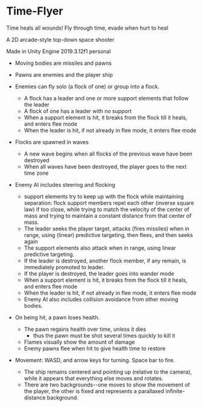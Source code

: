 # Time-Flyer
Time heals all wounds!  Fly through time, evade when hurt to heal

A 2D arcade-style top-down space shooter

Made in Unity Engine 2019.3.12f1 personal

* Moving bodies are missiles and pawns

* Pawns are enemies and the player ship

* Enemies can fly solo (a flock of one) or group into a flock.

  * A flock has a leader and one or more support elements that follow the leader
  * A flock of one has a leader with no support
  * When a support element is hit, it breaks from the flock till it heals, and enters flee mode
  * When the leader is hit, if not already in flee mode, it enters flee mode

* Flocks are spawned in waves
  * A new wave begins when all flocks of the previous wave have been destroyed
  * When all waves have been destroyed, the player goes to the next time zone

* Enemy AI includes steering and flocking
  * support elements try to keep up with the flock while maintaining separation: flock support members repel each other (inverse square law) if too close, while trying to match the velocity of the center of mass and trying to maintain a constant distance from that center of mass.
  * The leader seeks the player target, attacks (fires missiles) when in range, using (linear) predictive targeting, then flees, and then seeks again
  * The support elements also attack when in range, using linear predictive targeting.
  * If the leader is destroyed, another flock member, if any remain, is immediately promoted to leader.
  * If the player is destroyed, the leader goes into wander mode
  * When a support element is hit, it breaks from the flock till it heals, and enters flee mode
  * When the leader is hit, if not already in flee mode, it enters flee mode
  * Enemy AI also includes collision avoidance from other moving bodies.

* On being hit, a pawn loses health.
  * The pawn regains health over time, unless it dies
    * thus the pawn must be shot several times quickly to kill it
  * Flames visually show the amount of damage
  * Enemy pawns flee when hit to give health time to restore

* Movement: WASD, and arrow keys for turning.  Space bar to fire.
  * The ship remains centered and pointing up (relative to the camera), while it appears that everything else moves and rotates.
  * There are two backgrounds--one moves to show the movement of the player, the other is fixed and represents a parallaxed infinite-distance background.
